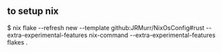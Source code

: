
## to setup nix 
$ nix flake --refresh new --template github:JRMurr/NixOsConfig#rust --extra-experimental-features nix-command --extra-experimental-features flakes .
